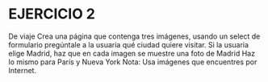 # EJERCICIO 2
De viaje
Crea una página que contenga tres imágenes, usando un select de formulario pregúntale a la usuaria qué ciudad quiere visitar.
Si la usuaria elige Madrid, haz que en cada imagen se muestre una foto de Madrid
Haz lo mismo para París y Nueva York
Nota: Usa imágenes que encuentres por Internet.